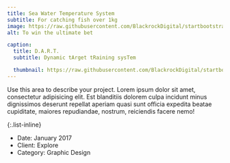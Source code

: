 ```yaml
---
title: Sea Water Temperature System
subtitle: For catching fish over 1kg
image: https://raw.githubusercontent.com/BlackrockDigital/startbootstrap-agency/master/src/assets/img/portfolio/02-full.jpg
alt: To win the ultimate bet

caption:
  title: D.A.R.T.
  subtitle: Dynamic tArget tRaining sysTem

  thumbnail: https://raw.githubusercontent.com/BlackrockDigital/startbootstrap-agency/master/src/assets/img/portfolio/02-thumbnail.jpg
---
```

Use this area to describe your project. Lorem ipsum dolor sit amet, consectetur adipisicing elit. Est blanditiis dolorem culpa incidunt minus dignissimos deserunt repellat aperiam quasi sunt officia expedita beatae cupiditate, maiores repudiandae, nostrum, reiciendis facere nemo!

{:.list-inline}
- Date: January 2017
- Client: Explore
- Category: Graphic Design
